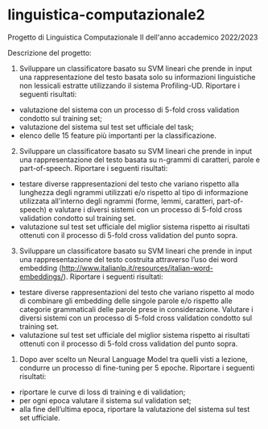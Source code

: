 # linguistica-computazionale2
Progetto di Linguistica Computazionale II dell'anno accademico 2022/2023

Descrizione del progetto: 
1. Sviluppare un classificatore basato su SVM lineari che prende in input una rappresentazione
del testo basata solo su informazioni linguistiche non lessicali estratte utilizzando il sistema
Profiling-UD. Riportare i seguenti risultati:
- valutazione del sistema con un processo di 5-fold cross validation condotto sul training
  set;
- valutazione del sistema sul test set ufficiale del task;
- elenco delle 15 feature più importanti per la classificazione.
2. Sviluppare un classificatore basato su SVM lineari che prende in input una rappresentazione
del testo basata su n-grammi di caratteri, parole e part-of-speech. Riportare i seguenti
risultati:
- testare diverse rappresentazioni del testo che variano rispetto alla lunghezza degli ngrammi utilizzati e/o rispetto al tipo di informazione utilizzata all’interno degli ngrammi (forme, lemmi, caratteri, part-of-speech) e valutare i diversi sistemi con un
  processo di 5-fold cross validation condotto sul training set.
- valutazione sul test set ufficiale del miglior sistema rispetto ai risultati ottenuti con il
  processo di 5-fold cross validation del punto sopra.
3. Sviluppare un classificatore basato su SVM lineari che prende in input una rappresentazione
del testo costruita attraverso l’uso dei word embedding
(http://www.italianlp.it/resources/italian-word-embeddings/). Riportare i seguenti risultati:
- testare diverse rappresentazioni del testo che variano rispetto al modo di combinare gli
  embedding delle singole parole e/o rispetto alle categorie grammaticali delle parole
  prese in considerazione. Valutare i diversi sistemi con un processo di 5-fold cross
  validation condotto sul training set.
- valutazione sul test set ufficiale del miglior sistema rispetto ai risultati ottenuti con il
  processo di 5-fold cross validation del punto sopra.
1. Dopo aver scelto un Neural Language Model tra quelli visti a lezione, condurre un processo
di fine-tuning per 5 epoche. Riportare i seguenti risultati:
- riportare le curve di loss di training e di validation;
- per ogni epoca valutare il sistema sul validation set;
- alla fine dell’ultima epoca, riportare la valutazione del sistema sul test set ufficiale.

